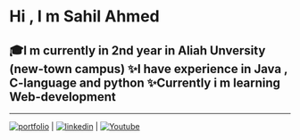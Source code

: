 
# Hi , I m Sahil Ahmed


🎓I m currently in 2nd year in Aliah Unversity (new-town campus)
✨I have experience in Java , C-language and python
✨Currently i m learning Web-development
---

---


[![portfolio](https://img.shields.io/badge/my_portfolio-000?style=for-the-badge&logo=ko-fi&logoColor=white)](https://sahil-ahmed5498.github.io/Mywebsite1/) | [![linkedin](https://img.shields.io/badge/linkedin-0A66C2?style=for-the-badge&logo=linkedin&logoColor=white)](https://www.linkedin.com/in/sahil-ahmed-5a32b2222/) | [![Youtube](https://img.shields.io/badge/Youtube-1DA1F2?style=for-the-badge&logo=Youtube&logoColor=red)](https://www.youtube.com/channel/UCrp0RQ4NI09RUI93bkV6V0A)





